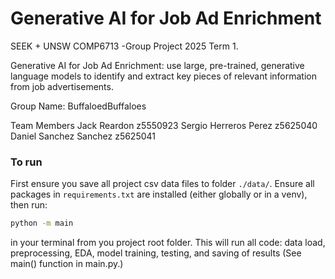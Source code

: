 # Generative AI for Job Ad Enrichment

SEEK + UNSW COMP6713 -Group Project 2025 Term 1.

Generative AI for Job Ad Enrichment:  use large, pre-trained, generative language models to identify and extract key pieces of relevant information from job advertisements.

Group Name: BuffaloedBuffaloes

Team Members
Jack Reardon z5550923
Sergio Herreros Perez z5625040
Daniel Sanchez Sanchez z5625041


### To run

First ensure you save all project csv data files to folder `./data/`. Ensure all packages in `requirements.txt` are installed (either globally or in a venv), then run:

```bash
python -m main
```
  
in your terminal from you project root folder. This will run all code: data load, preprocessing, EDA, model training, testing, and saving of results (See main() function in main.py.)